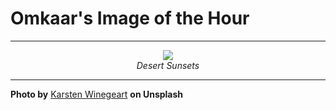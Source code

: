 # Omkaar's Image of the Hour

---

<div align="center">

<a href="https://unsplash.com/photos/rocky-desert-landscape-at-dusk-LZRZJam4Avg">
  <img src="https://images.unsplash.com/photo-1746730406177-f8562813b938?crop=entropy&cs=tinysrgb&fit=max&fm=jpg&ixid=M3w3NjA2Nzh8MHwxfHJhbmRvbXx8fHx8fHx8fDE3NTIzMTA4MDB8&ixlib=rb-4.1.0&q=80&w=1080" style="max-width:100%; height:auto;">
</a>

<br>
<i>Desert Sunsets</i>

</div>

---

**Photo by** [Karsten Winegeart](https://unsplash.com/@karsten116) **on Unsplash**
